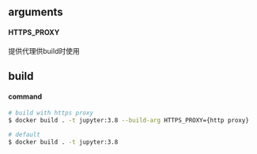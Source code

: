 ## arguments

#### HTTPS_PROXY 
提供代理供build时使用

## build

#### command

```bash
# build with https proxy
$ docker build . -t jupyter:3.8 --build-arg HTTPS_PROXY={http proxy}

# default
$ docker build . -t jupyter:3.8
```